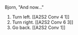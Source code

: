 Bjorn, "And now..."

1. Turn left. [[A2S2 Conv 4 1]]
2. Turn right. [[A2S2 Conv 6 3]]
3. Go back. [[A2S2 Conv 1]]